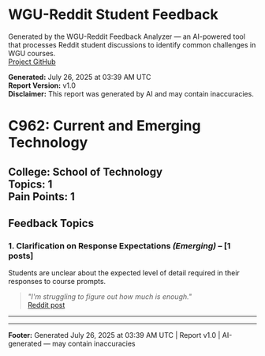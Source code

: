 # WGU-Reddit Student Feedback

Generated by the WGU-Reddit Feedback Analyzer — an AI-powered tool that processes Reddit student discussions to identify common challenges in WGU courses.  
[Project GitHub](https://wgudataninja.github.io/wgu-reddit-monitoring-pipeline/)

**Generated:** July 26, 2025 at 03:39 AM UTC  
**Report Version:** v1.0  
**Disclaimer:** This report was generated by AI and may contain inaccuracies.  
# C962: Current and Emerging Technology
**College:** School of Technology  
**Topics:** 1  
**Pain Points:** 1  
---
## Feedback Topics
### 1. Clarification on Response Expectations _(Emerging)_ – [1 posts]
Students are unclear about the expected level of detail required in their responses to course prompts.  
> _"I'm struggling to figure out how much is enough."_  
> [Reddit post](https://reddit.com/comments/1kty10p)  
---
---
**Footer:** Generated July 26, 2025 at 03:39 AM UTC | Report v1.0 | AI-generated — may contain inaccuracies  
